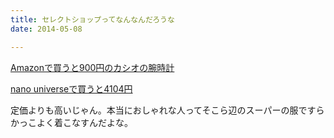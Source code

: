 ```yaml
---
title: セレクトショップってなんなんだろうな
date: 2014-05-08

---
```


[Amazonで買うと900円のカシオの腕時計](http://www.amazon.co.jp/dp/B000VOBQXK/)


[nano universeで買うと4104円](http://zozo.jp/shop/nanouniverse/goods/2345826/)


定価よりも高いじゃん。本当におしゃれな人ってそこら辺のスーパーの服ですらかっこよく着こなすんだよな。
